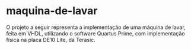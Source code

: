 # maquina-de-lavar
O projeto a seguir representa a implementação de uma máquina de lavar, feita em VHDL, utilizando o software Quartus Prime, com implementação física na placa DE10 Lite, da Terasic.
